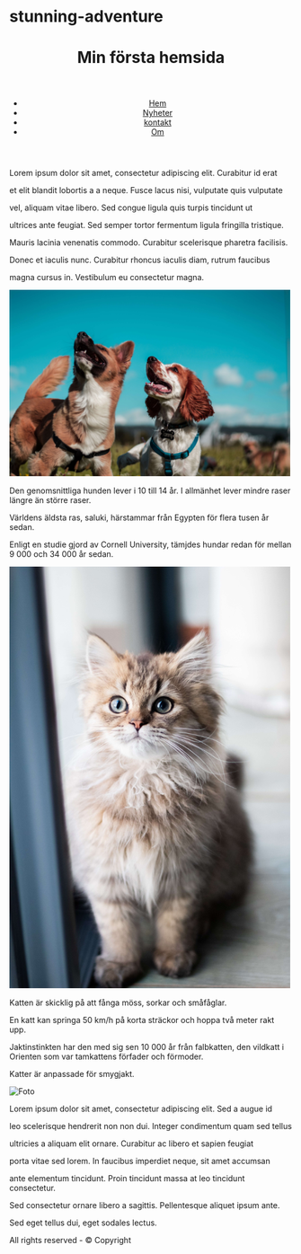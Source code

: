 # stunning-adventure
<!DOCTYPE html> <html> <head>

<title>Exempel 1 navigation bar</title>

<meta charset = "utf-8" />

<link href = "css/navigation.css" rel="stylesheet" type="text/css" />

</head>

<body>

<!--wrapper börjar-->

<div class="wrapper">

<header class="header">

<h1>Min första hemsida</h1>

</header>

<header class="mainmenu">

<ul>

<li><a href="home.html">Hem</a></li>

<li><a href="news.html">Nyheter</a></li>

<li><a href="contacts.html">kontakt</a></li>

<li><a href="about.html">Om</a></li>

</ul>

</header>

<div class="wrapper_2col">

<div class="leftcol">

<p>

Lorem ipsum dolor sit amet, consectetur adipiscing elit. Curabitur id erat

et elit blandit lobortis a a neque. Fusce lacus nisi, vulputate quis vulputate

vel, aliquam vitae libero. Sed congue ligula quis turpis tincidunt ut

ultrices ante feugiat. Sed semper tortor fermentum ligula fringilla tristique.

Mauris lacinia venenatis commodo. Curabitur scelerisque pharetra facilisis.

Donec et iaculis nunc. Curabitur rhoncus iaculis diam, rutrum faucibus

magna cursus in. Vestibulum eu consectetur magna.

</p>

<p>
  
  <img src="camilo-fierro-z7rcwqCi77s-unsplash(1).jpg" alt="S" heigt="500px" width="500px">

  Den genomsnittliga hunden lever i 10 till 14 år. I allmänhet lever mindre raser längre än större raser. 
  
  Världens äldsta ras, saluki, härstammar från Egypten för flera tusen år sedan. 
  
  Enligt en studie gjord av Cornell University, tämjdes hundar redan för mellan 9 000 och 34 000 år sedan.

</p>
  
  <img src= "jeanie-de-klerk-PAcT-amBgr4-unsplash(1).jpg" alt="T" heigt="400px" width="500px">

</div><!--leftcol slutar-->

<div class="rightcol">

<p>

Katten är skicklig på att fånga möss, sorkar och småfåglar. 
  
En katt kan springa 50 km/h på korta sträckor och hoppa två meter rakt upp. 
  
Jaktinstinkten har den med sig sen 10 000 år från falbkatten, den vildkatt i Orienten som var tamkattens förfader och förmoder. 

Katter är anpassade för smygjakt.
  
</p>

<p><img src="img/andreas.jpg" height="300" width="201" alt="Foto" />

Lorem ipsum dolor sit amet, consectetur adipiscing elit. Sed a augue id

leo scelerisque hendrerit non non dui. Integer condimentum quam sed tellus

ultricies a aliquam elit ornare. Curabitur ac libero et sapien feugiat

porta vitae sed lorem. In faucibus imperdiet neque, sit amet accumsan

ante elementum tincidunt. Proin tincidunt massa at leo tincidunt consectetur.

Sed consectetur ornare libero a sagittis. Pellentesque aliquet ipsum ante.

Sed eget tellus dui, eget sodales lectus.

</p>

<div class="push"></div>

</div><!--rightcol slutar-->

</div><!--wrapper2col slutar-->

<footer class="footer">

<p>All rights reserved - &#169; Copyright</p>

</footer>

</div><!--wrapper slutar-->

</body>

</html>
